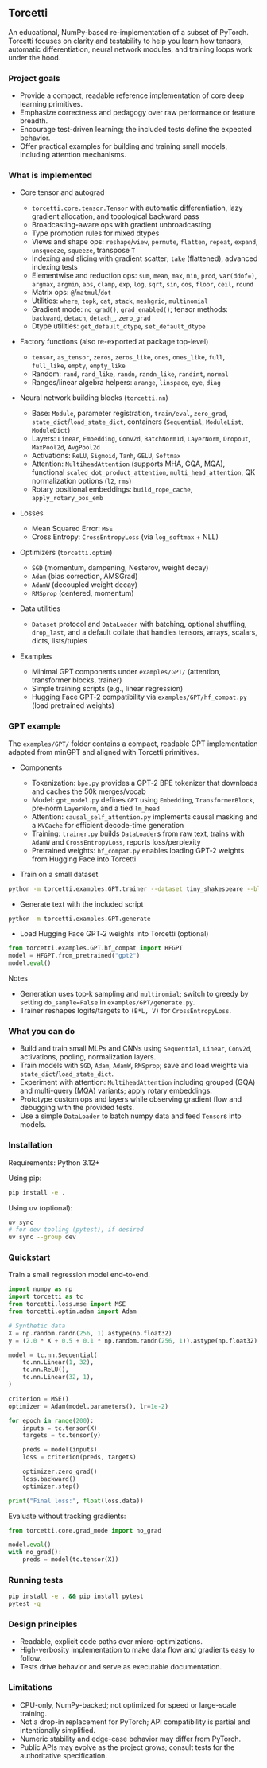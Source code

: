 ## Torcetti

An educational, NumPy-based re-implementation of a subset of PyTorch. Torcetti focuses on clarity and testability to help you learn how tensors, automatic differentiation, neural network modules, and training loops work under the hood.

### Project goals

- Provide a compact, readable reference implementation of core deep learning primitives.
- Emphasize correctness and pedagogy over raw performance or feature breadth.
- Encourage test-driven learning; the included tests define the expected behavior.
- Offer practical examples for building and training small models, including attention mechanisms.

### What is implemented

- Core tensor and autograd
  - `torcetti.core.tensor.Tensor` with automatic differentiation, lazy gradient allocation, and topological backward pass
  - Broadcasting-aware ops with gradient unbroadcasting
  - Type promotion rules for mixed dtypes
  - Views and shape ops: `reshape`/`view`, `permute`, `flatten`, `repeat`, `expand`, `unsqueeze`, `squeeze`, transpose `T`
  - Indexing and slicing with gradient scatter; `take` (flattened), advanced indexing tests
  - Elementwise and reduction ops: `sum`, `mean`, `max`, `min`, `prod`, `var(ddof=)`, `argmax`, `argmin`, `abs`, `clamp`, `exp`, `log`, `sqrt`, `sin`, `cos`, `floor`, `ceil`, `round`
  - Matrix ops: `@`/`matmul`/`dot`
  - Utilities: `where`, `topk`, `cat`, `stack`, `meshgrid`, `multinomial`
  - Gradient mode: `no_grad()`, `grad_enabled()`; tensor methods: `backward`, `detach`, `detach_`, `zero_grad`
  - Dtype utilities: `get_default_dtype`, `set_default_dtype`

- Factory functions (also re-exported at package top-level)
  - `tensor`, `as_tensor`, `zeros`, `zeros_like`, `ones`, `ones_like`, `full`, `full_like`, `empty`, `empty_like`
  - Random: `rand`, `rand_like`, `randn`, `randn_like`, `randint`, `normal`
  - Ranges/linear algebra helpers: `arange`, `linspace`, `eye`, `diag`

- Neural network building blocks (`torcetti.nn`)
  - Base: `Module`, parameter registration, `train/eval`, `zero_grad`, `state_dict`/`load_state_dict`, containers (`Sequential`, `ModuleList`, `ModuleDict`)
  - Layers: `Linear`, `Embedding`, `Conv2d`, `BatchNorm1d`, `LayerNorm`, `Dropout`, `MaxPool2d`, `AvgPool2d`
  - Activations: `ReLU`, `Sigmoid`, `Tanh`, `GELU`, `Softmax`
  - Attention: `MultiheadAttention` (supports MHA, GQA, MQA), functional `scaled_dot_product_attention`, `multi_head_attention`, QK normalization options (`l2`, `rms`)
  - Rotary positional embeddings: `build_rope_cache`, `apply_rotary_pos_emb`

- Losses
  - Mean Squared Error: `MSE`
  - Cross Entropy: `CrossEntropyLoss` (via `log_softmax` + NLL)

- Optimizers (`torcetti.optim`)
  - `SGD` (momentum, dampening, Nesterov, weight decay)
  - `Adam` (bias correction, AMSGrad)
  - `AdamW` (decoupled weight decay)
  - `RMSprop` (centered, momentum)

- Data utilities
  - `Dataset` protocol and `DataLoader` with batching, optional shuffling, `drop_last`, and a default collate that handles tensors, arrays, scalars, dicts, lists/tuples

- Examples
  - Minimal GPT components under `examples/GPT/` (attention, transformer blocks, trainer)
  - Simple training scripts (e.g., linear regression)
  - Hugging Face GPT‑2 compatibility via `examples/GPT/hf_compat.py` (load pretrained weights)

### GPT example

The `examples/GPT/` folder contains a compact, readable GPT implementation adapted from minGPT and aligned with Torcetti primitives.

- Components
  - Tokenization: `bpe.py` provides a GPT‑2 BPE tokenizer that downloads and caches the 50k merges/vocab
  - Model: `gpt_model.py` defines `GPT` using `Embedding`, `TransformerBlock`, pre‑norm `LayerNorm`, and a tied `lm_head`
  - Attention: `causal_self_attention.py` implements causal masking and a `KVCache` for efficient decode-time generation
  - Training: `trainer.py` builds `DataLoader`s from raw text, trains with `AdamW` and `CrossEntropyLoss`, reports loss/perplexity
  - Pretrained weights: `hf_compat.py` enables loading GPT‑2 weights from Hugging Face into Torcetti

- Train on a small dataset

```bash
python -m torcetti.examples.GPT.trainer --dataset tiny_shakespeare --block_size 128 --batch_size 16 --epochs 2
```

- Generate text with the included script

```bash
python -m torcetti.examples.GPT.generate
```

- Load Hugging Face GPT‑2 weights into Torcetti (optional)

```python
from torcetti.examples.GPT.hf_compat import HFGPT
model = HFGPT.from_pretrained("gpt2")
model.eval()
```

Notes
- Generation uses top‑k sampling and `multinomial`; switch to greedy by setting `do_sample=False` in `examples/GPT/generate.py`.
- Trainer reshapes logits/targets to `(B*L, V)` for `CrossEntropyLoss`.

### What you can do

- Build and train small MLPs and CNNs using `Sequential`, `Linear`, `Conv2d`, activations, pooling, normalization layers.
- Train models with `SGD`, `Adam`, `AdamW`, `RMSprop`; save and load weights via `state_dict`/`load_state_dict`.
- Experiment with attention: `MultiheadAttention` including grouped (GQA) and multi-query (MQA) variants; apply rotary embeddings.
- Prototype custom ops and layers while observing gradient flow and debugging with the provided tests.
- Use a simple `DataLoader` to batch numpy data and feed `Tensor`s into models.

### Installation

Requirements: Python 3.12+

Using pip:

```bash
pip install -e .
```

Using uv (optional):

```bash
uv sync
# for dev tooling (pytest), if desired
uv sync --group dev
```

### Quickstart

Train a small regression model end-to-end.

```python
import numpy as np
import torcetti as tc
from torcetti.loss.mse import MSE
from torcetti.optim.adam import Adam

# Synthetic data
X = np.random.randn(256, 1).astype(np.float32)
y = (2.0 * X + 0.5 + 0.1 * np.random.randn(256, 1)).astype(np.float32)

model = tc.nn.Sequential(
    tc.nn.Linear(1, 32),
    tc.nn.ReLU(),
    tc.nn.Linear(32, 1),
)

criterion = MSE()
optimizer = Adam(model.parameters(), lr=1e-2)

for epoch in range(200):
    inputs = tc.tensor(X)
    targets = tc.tensor(y)

    preds = model(inputs)
    loss = criterion(preds, targets)

    optimizer.zero_grad()
    loss.backward()
    optimizer.step()

print("Final loss:", float(loss.data))
```

Evaluate without tracking gradients:

```python
from torcetti.core.grad_mode import no_grad

model.eval()
with no_grad():
    preds = model(tc.tensor(X))
```

### Running tests

```bash
pip install -e . && pip install pytest
pytest -q
```

### Design principles

- Readable, explicit code paths over micro-optimizations.
- High-verbosity implementation to make data flow and gradients easy to follow.
- Tests drive behavior and serve as executable documentation.

### Limitations

- CPU-only, NumPy-backed; not optimized for speed or large-scale training.
- Not a drop-in replacement for PyTorch; API compatibility is partial and intentionally simplified.
- Numeric stability and edge-case behavior may differ from PyTorch.
- Public APIs may evolve as the project grows; consult tests for the authoritative specification.




